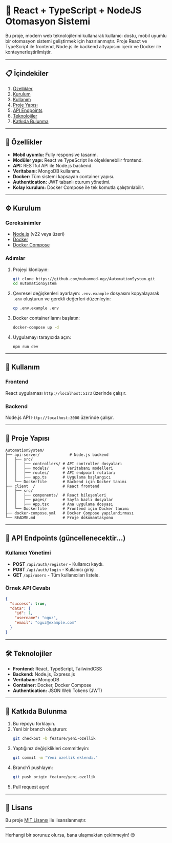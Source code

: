 # 🚀 React + TypeScript + NodeJS Otomasyon Sistemi

Bu proje, modern web teknolojilerini kullanarak kullanıcı dostu, mobil uyumlu bir otomasyon sistemi geliştirmek için hazırlanmıştır. Proje React ve TypeScript ile frontend, Node.js ile backend altyapısını içerir ve Docker ile konteynerleştirilmiştir.

---

## 📋 İçindekiler

1. [Özellikler](#özellikler)
2. [Kurulum](#kurulum)
3. [Kullanım](#kullanım)
4. [Proje Yapısı](#proje-yapısı)
5. [API Endpoints](#api-endpoints)
6. [Teknolojiler](#teknolojiler)
7. [Katkıda Bulunma](#katkıda-bulunma)

---

## 🎯 Özellikler

- **Mobil uyumlu:** Fully responsive tasarım.
- **Modüler yapı:** React ve TypeScript ile ölçeklenebilir frontend.
- **API:** RESTful API ile Node.js backend.
- **Veritabanı:** MongoDB kullanımı.
- **Docker:** Tüm sistemi kapsayan container yapısı.
- **Authentication:** JWT tabanlı oturum yönetimi.
- **Kolay kurulum:** Docker Compose ile tek komutla çalıştırılabilir.

---

## ⚙️ Kurulum

### Gereksinimler
- [Node.js](https://nodejs.org/) (v22 veya üzeri)
- [Docker](https://www.docker.com/)
- [Docker Compose](https://docs.docker.com/compose/)

### Adımlar

1. Projeyi klonlayın:
   ```bash
   git clone https://github.com/muhammed-ogz/AutomationSystem.git
   cd AutomationSystem
   ```

2. Çevresel değişkenleri ayarlayın:
   `.env.example` dosyasını kopyalayarak `.env` oluşturun ve gerekli değerleri düzenleyin:
   ```bash
   cp .env.example .env
   ```

3. Docker container'larını başlatın:
   ```bash
   docker-compose up -d
   ```

4. Uygulamayı tarayıcıda açın:
   ```
   npm run dev
   ```

---

## 🚀 Kullanım

### Frontend
React uygulaması `http://localhost:5173` üzerinde çalışır.

### Backend
Node.js API `http://localhost:3000` üzerinde çalışır.

---

## 📂 Proje Yapısı

```plaintext
AutomationSystem/
├── api-server/             # Node.js backend
│   ├── src/
│   │   ├── controllers/ # API controller dosyaları
│   │   ├── models/      # Veritabanı modelleri
│   │   ├── routes/      # API endpoint rotaları
│   │   ├── app.ts       # Uygulama başlangıcı
│   └── Dockerfile       # Backend için Docker tanımı
├── client  /            # React frontend
│   ├── src/
│   │   ├── components/  # React bileşenleri
│   │   ├── pages/       # Sayfa bazlı dosyalar
│   │   ├── App.tsx      # Ana uygulama dosyası
│   └── Dockerfile       # Frontend için Docker tanımı
├── docker-compose.yml   # Docker Compose yapılandırması
└── README.md            # Proje dökümantasyonu
```

---

## 🔗 API Endpoints (güncellenecektir...)

### Kullanıcı Yönetimi
- **POST** `/api/auth/register` - Kullanıcı kaydı.
- **POST** `/api/auth/login` - Kullanıcı girişi.
- **GET** `/api/users` - Tüm kullanıcıları listele.

### Örnek API Cevabı
```json
{
  "success": true,
  "data": {
    "id": 1,
    "username": "oguz",
    "email": "oguz@example.com"
  }
}
```

---

## 🛠️ Teknolojiler

- **Frontend:** React, TypeScript, TailwindCSS
- **Backend:** Node.js, Express.js
- **Veritabanı:** MongoDB
- **Container:** Docker, Docker Compose
- **Authentication:** JSON Web Tokens (JWT)

---

## 🤝 Katkıda Bulunma

1. Bu repoyu forklayın.
2. Yeni bir branch oluşturun:
   ```bash
   git checkout -b feature/yeni-ozellik
   ```
3. Yaptığınız değişiklikleri commitleyin:
   ```bash
   git commit -m "Yeni özellik eklendi."
   ```
4. Branch’i pushlayın:
   ```bash
   git push origin feature/yeni-ozellik
   ```
5. Pull request açın!

---

## 📝 Lisans

Bu proje [MIT Lisansı](LICENSE) ile lisanslanmıştır.

---

Herhangi bir sorunuz olursa, bana ulaşmaktan çekinmeyin! 😊